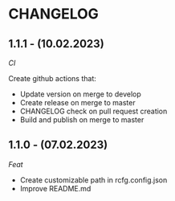 # CHANGELOG

## 1.1.1 - (10.02.2023)

_CI_

Create github actions that:
  - Update version on merge to develop
  - Create release on merge to master
  - CHANGELOG check on pull request creation
  - Build and publish on merge to master

## 1.1.0 - (07.02.2023)

_Feat_

  - Create customizable path in rcfg.config.json 
  - Improve README.md